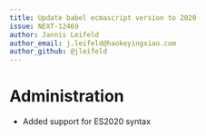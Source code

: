 ```yaml
---
title: Update babel ecmascript version to 2020
issue: NEXT-12469
author: Jannis Leifeld
author_email: j.leifeld@haokeyingxiao.com 
author_github: @jleifeld
---
```

# Administration
* Added support for ES2020 syntax
